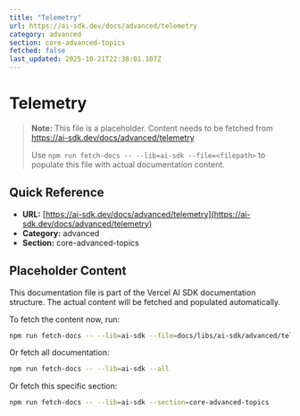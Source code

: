 ```yaml
---
title: "Telemetry"
url: https://ai-sdk.dev/docs/advanced/telemetry
category: advanced
section: core-advanced-topics
fetched: false
last_updated: 2025-10-21T22:38:01.107Z
---
```


# Telemetry

> **Note:** This file is a placeholder. Content needs to be fetched from https://ai-sdk.dev/docs/advanced/telemetry
>
> Use `npm run fetch-docs -- --lib=ai-sdk --file=<filepath>` to populate this file with actual documentation content.

## Quick Reference

- **URL:** [https://ai-sdk.dev/docs/advanced/telemetry](https://ai-sdk.dev/docs/advanced/telemetry)
- **Category:** advanced
- **Section:** core-advanced-topics

## Placeholder Content

This documentation file is part of the Vercel AI SDK documentation structure.
The actual content will be fetched and populated automatically.

To fetch the content now, run:

```bash
npm run fetch-docs -- --lib=ai-sdk --file=docs/libs/ai-sdk/advanced/telemetry.md
```

Or fetch all documentation:

```bash
npm run fetch-docs -- --lib=ai-sdk --all
```

Or fetch this specific section:

```bash
npm run fetch-docs -- --lib=ai-sdk --section=core-advanced-topics
```
